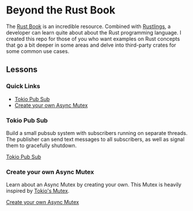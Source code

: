# Beyond the Rust Book

The [Rust Book](https://doc.rust-lang.org/book/) is an incredible resource.  Combined with [Rustlings](https://github.com/rust-lang/rustlings), a developer can learn quite about about the Rust programming language.  I created this repo for those of you who want examples on Rust concepts that go a bit deeper in some areas and delve into third-party crates for some common use cases.

## Lessons

### Quick Links
* [Tokio Pub Sub](lessons/tokio-pub-sub/)
* [Create your own Async Mutex](lessons/create-your-own-mutex/)

### Tokio Pub Sub

Build a small pubsub system with subscribers running on separate threads.  The publisher can send text messages to all subscribers, as well as signal them to gracefully shutdown. 

[Tokio Pub Sub](lessons/tokio-pub-sub/)

### Create your own Async Mutex

Learn about an Async Mutex by creating your own.  This Mutex is heavily inspired by [Tokio's Mutex](https://docs.rs/tokio/latest/tokio/sync/struct.Mutex.html).

[Create your own Async Mutex](lessons/create-your-own-mutex/)